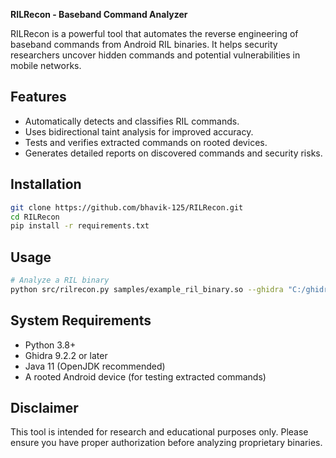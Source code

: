 **RILRecon - Baseband Command Analyzer**

RILRecon is a powerful tool that automates the reverse engineering of baseband commands from Android RIL binaries. It helps security researchers uncover hidden commands and potential vulnerabilities in mobile networks.

## Features
- Automatically detects and classifies RIL commands.
- Uses bidirectional taint analysis for improved accuracy.
- Tests and verifies extracted commands on rooted devices.
- Generates detailed reports on discovered commands and security risks.

## Installation
```bash
git clone https://github.com/bhavik-125/RILRecon.git
cd RILRecon
pip install -r requirements.txt
```

## Usage
```bash
# Analyze a RIL binary
python src/rilrecon.py samples/example_ril_binary.so --ghidra "C:/ghidra" --java "C:/java/bin/java.exe"
```

## System Requirements
- Python 3.8+
- Ghidra 9.2.2 or later
- Java 11 (OpenJDK recommended)
- A rooted Android device (for testing extracted commands)

## Disclaimer
This tool is intended for research and educational purposes only. Please ensure you have proper authorization before analyzing proprietary binaries.

